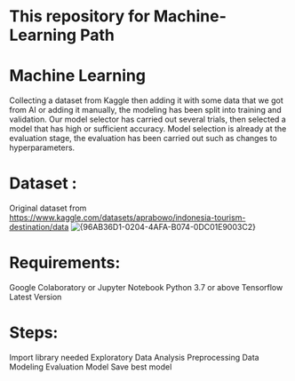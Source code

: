 # This repository for Machine-Learning Path
# Machine Learning
Collecting a dataset from Kaggle then adding it with some data that we got from AI or adding it manually, the modeling has been split into training and validation. Our model selector has carried out several trials, then selected a model that has high or sufficient accuracy. Model selection is already at the evaluation stage, the evaluation has been carried out such as changes to hyperparameters.

# Dataset : 
Original dataset from https://www.kaggle.com/datasets/aprabowo/indonesia-tourism-destination/data
![{96AB36D1-0204-4AFA-B074-0DC01E9003C2}](https://github.com/user-attachments/assets/76b52173-5cc2-413d-9a07-614fac9385f4)

# Requirements:
Google Colaboratory or Jupyter Notebook
Python 3.7 or above
Tensorflow Latest Version


# Steps:
Import library needed
Exploratory Data Analysis
Preprocessing
Data Modeling
Evaluation Model
Save best model
